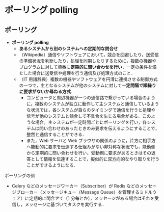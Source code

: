 # ポーリング polling

## ポーリング

- **ポーリング polling**
  - **あるシステムから別のシステムへの定期的な問合せ**
  - （Wikipedia）通信やソフトウェアにおいて，競合を回避したり，送受信の準備状況を判断したり，処理を同期したりするために，複数の機器やプログラムに対して順番に**定期的に問い合わせを行い**，一定の条件を満たした場合に送受信や処理を行う通信及び処理方式のこと．
  - （IT 用語辞典）複数の機器やソフトウェアを円滑に連携させる制御方式の一つで，主となるシステムが他のシステムに対して**一定間隔で順繰りに要求がないか尋ねる方式**．
    - コンピュータと周辺機器が一つの通信路で繋がっている場合のように，複数のシステムが独立に動作して主システムと通信しているような状況では，各システムが自らのタイミングで通信を行うと処理や信号が他のシステムと競合して不具合を生じる場合がある．このような場合，主システムが一定時間ごとにポーリングを行い，各システムは問い合わせのあったときのみ要求を伝えるようにすることで，整然と通信することができる．
    - また，Web サーバと Web ブラウザの関係のように，片方に相手方へ能動的に要求を伝達する仕組みがない非対称な状況でも，能動側から定期的に問い合わせを行い，受動側に要求があるときはその返答として情報を伝達することで，擬似的に双方向的なやり取りを行うことができるようになる．

ポーリングの例

- Celery などのメッセージワーカー（Subscriber）が Redis などのメッセージブローカー（メッセージキュー（Message Queue）を管理するミドルウェア）に定期的に問合せて（1 分毎とか），メッセージがある場合はそれを受信し，メッセージに基づいてタスクを実行する．
